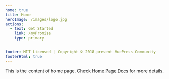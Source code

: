```yaml
---
home: true
title: Home
heroImage: /images/logo.jpg
actions:
  - text: Get Started
    link: /myPromise
    type: primary


footer: MIT Licensed | Copyright © 2018-present VuePress Community
footerHtml: true
---
```


This is the content of home page. Check [Home Page Docs][default-theme-home] for more details.

[default-theme-home]: https://vuejs.press/reference/default-theme/frontmatter.html#home-page
